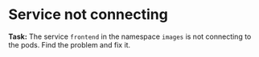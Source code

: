 # Service not connecting

**Task:** The service `frontend` in the namespace `images` is not connecting to the pods. Find the problem and fix it.
